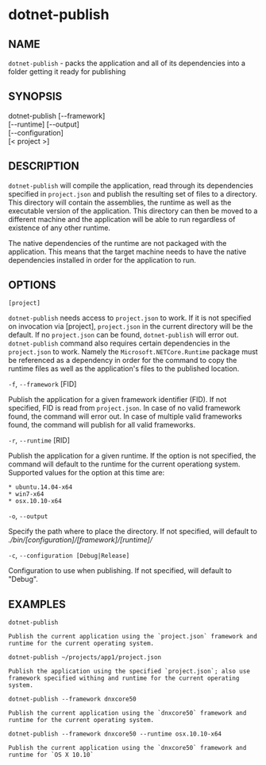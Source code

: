 dotnet-publish
==============

## NAME

`dotnet-publish` - packs the application and all of its dependencies into a folder getting it ready for publishing

## SYNOPSIS

dotnet-publish [--framework]  
    [--runtime] [--output]  
    [--configuration]  
    [< project >]  

## DESCRIPTION

`dotnet-publish` will compile the application, read through its dependencies specified in `project.json` and publish the resulting set of files to a directory. 
This directory will contain the assemblies, the runtime as well as the executable version of the application. This directory can then be moved to a different machine and the application will be able to run regardless of existence of any other runtime. 

The native dependencies of the runtime are not packaged with the application. This means that the target machine needs to have the native dependencies installed in order for the application to run.  

## OPTIONS

`[project]` 
    
`dotnet-publish` needs access to `project.json` to work. If it is not specified on invocation via [project], `project.json` in the current directory will be the default.     If no `project.json` can be found, `dotnet-publish` will error out. `dotnet-publish` command also requires certain dependencies in the `project.json` to work. Namely the `Microsoft.NETCore.Runtime` package must be referenced as a dependency in order for the command to copy the runtime files as well as the application's files to the published location.  

`-f`, `--framework` [FID]

Publish the application for a given framework identifier (FID). If not specified, FID is read from `project.json`. In case of no valid framework found, the command will error out. In case of multiple valid frameworks found, the command will publish for all valid frameworks. 


`-r`, `--runtime` [RID]

Publish the application for a given runtime. If the option is not specified, the command will default to the runtime for the current operationg system. Supported values for the option at this time are:

    * ubuntu.14.04-x64
    * win7-x64
    * osx.10.10-x64

`-o`, `--output`

Specify the path where to place the directory. If not specified, will default to _./bin/[configuration]/[framework]/[runtime]/_

`-c`, `--configuration [Debug|Release]`

Configuration to use when publishing. If not specified, will default to "Debug".

## EXAMPLES

`dotnet-publish`

    Publish the current application using the `project.json` framework and runtime for the current operating system. 

`dotnet-publish ~/projects/app1/project.json`
    
    Publish the application using the specified `project.json`; also use framework specified withing and runtime for the current operating system. 
	
`dotnet-publish --framework dnxcore50`
    
    Publish the current application using the `dnxcore50` framework and runtime for the current operating system. 
	
`dotnet-publish --framework dnxcore50 --runtime osx.10.10-x64`
    
    Publish the current application using the `dnxcore50` framework and runtime for `OS X 10.10`

